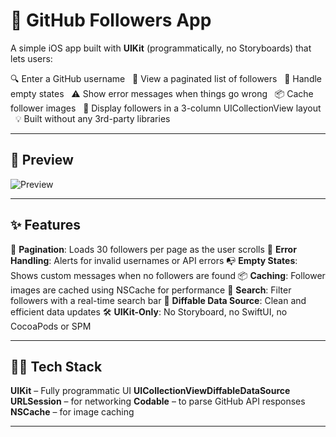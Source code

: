 # 👥 GitHub Followers App

A simple iOS app built with **UIKit** (programmatically, no Storyboards) that lets users:

🔍 Enter a GitHub username  
👤 View a paginated list of followers  
📃 Handle empty states  
⚠️ Show error messages when things go wrong  
📦 Cache follower images  
🧱 Display followers in a 3-column UICollectionView layout  
💡 Built without any 3rd-party libraries

---

## 📸 Preview

<!-- Replace the image URL below with an actual screenshot or screen recording -->
![Preview](https://photos.app.goo.gl/bi9HLqTQ9A3ZHik16)

---

## ✨ Features

🔄 **Pagination**: Loads 30 followers per page as the user scrolls
📛 **Error Handling**: Alerts for invalid usernames or API errors
📭 **Empty States**: Shows custom messages when no followers are found
📦 **Caching**: Follower images are cached using NSCache for performance
🔎 **Search**: Filter followers with a real-time search bar
🧱 **Diffable Data Source**: Clean and efficient data updates
🛠️ **UIKit-Only**: No Storyboard, no SwiftUI, no CocoaPods or SPM

---

## 🧑‍💻 Tech Stack

**UIKit** – Fully programmatic UI
**UICollectionViewDiffableDataSource**
**URLSession** – for networking
**Codable** – to parse GitHub API responses
**NSCache** – for image caching

---
